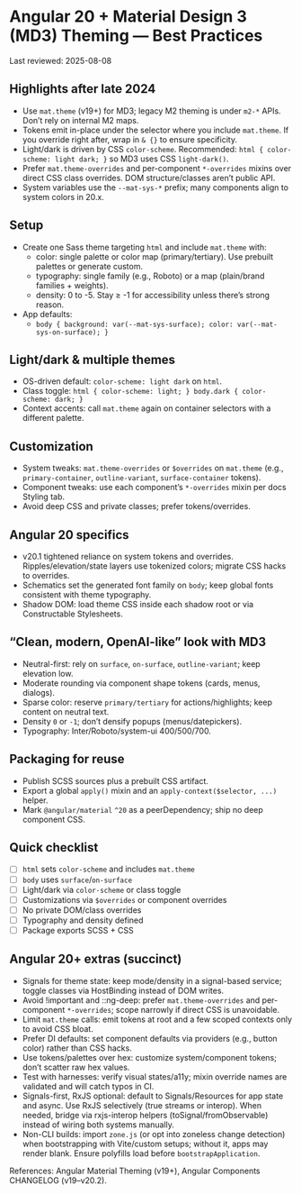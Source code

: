 # Angular 20 + Material Design 3 (MD3) Theming — Best Practices

Last reviewed: 2025-08-08

## Highlights after late 2024

- Use `mat.theme` (v19+) for MD3; legacy M2 theming is under `m2-*` APIs. Don’t rely on internal M2 maps.
- Tokens emit in-place under the selector where you include `mat.theme`. If you override right after, wrap in `& {}` to ensure specificity.
- Light/dark is driven by CSS `color-scheme`. Recommended: `html { color-scheme: light dark; }` so MD3 uses CSS `light-dark()`.
- Prefer `mat.theme-overrides` and per-component `*-overrides` mixins over direct CSS class overrides. DOM structure/classes aren’t public API.
- System variables use the `--mat-sys-*` prefix; many components align to system colors in 20.x.

## Setup

- Create one Sass theme targeting `html` and include `mat.theme` with:
  - color: single palette or color map (primary/tertiary). Use prebuilt palettes or generate custom.
  - typography: single family (e.g., Roboto) or a map (plain/brand families + weights).
  - density: 0 to -5. Stay ≥ -1 for accessibility unless there’s strong reason.
- App defaults:
  - `body { background: var(--mat-sys-surface); color: var(--mat-sys-on-surface); }`

## Light/dark & multiple themes

- OS-driven default: `color-scheme: light dark` on `html`.
- Class toggle: `html { color-scheme: light; } body.dark { color-scheme: dark; }`
- Context accents: call `mat.theme` again on container selectors with a different palette.

## Customization

- System tweaks: `mat.theme-overrides` or `$overrides` on `mat.theme` (e.g., `primary-container`, `outline-variant`, `surface-container` tokens).
- Component tweaks: use each component’s `*-overrides` mixin per docs Styling tab.
- Avoid deep CSS and private classes; prefer tokens/overrides.

## Angular 20 specifics

- v20.1 tightened reliance on system tokens and overrides. Ripples/elevation/state layers use tokenized colors; migrate CSS hacks to overrides.
- Schematics set the generated font family on `body`; keep global fonts consistent with theme typography.
- Shadow DOM: load theme CSS inside each shadow root or via Constructable Stylesheets.

## “Clean, modern, OpenAI-like” look with MD3

- Neutral-first: rely on `surface`, `on-surface`, `outline-variant`; keep elevation low.
- Moderate rounding via component shape tokens (cards, menus, dialogs).
- Sparse color: reserve `primary/tertiary` for actions/highlights; keep content on neutral text.
- Density `0` or `-1`; don’t densify popups (menus/datepickers).
- Typography: Inter/Roboto/system-ui 400/500/700.

## Packaging for reuse

- Publish SCSS sources plus a prebuilt CSS artifact.
- Export a global `apply()` mixin and an `apply-context($selector, ...)` helper.
- Mark `@angular/material` `^20` as a peerDependency; ship no deep component CSS.

## Quick checklist

- [ ] `html` sets `color-scheme` and includes `mat.theme`
- [ ] `body` uses `surface`/`on-surface`
- [ ] Light/dark via `color-scheme` or class toggle
- [ ] Customizations via `$overrides` or component overrides
- [ ] No private DOM/class overrides
- [ ] Typography and density defined
- [ ] Package exports SCSS + CSS

## Angular 20+ extras (succinct)

- Signals for theme state: keep mode/density in a signal-based service; toggle classes via HostBinding instead of DOM writes.
- Avoid !important and ::ng-deep: prefer `mat.theme-overrides` and per-component `*-overrides`; scope narrowly if direct CSS is unavoidable.
- Limit `mat.theme` calls: emit tokens at root and a few scoped contexts only to avoid CSS bloat.
- Prefer DI defaults: set component defaults via providers (e.g., button color) rather than CSS hacks.
- Use tokens/palettes over hex: customize system/component tokens; don’t scatter raw hex values.
- Test with harnesses: verify visual states/a11y; mixin override names are validated and will catch typos in CI.
- Signals-first, RxJS optional: default to Signals/Resources for app state and async. Use RxJS selectively (true streams or interop). When needed, bridge via rxjs-interop helpers (toSignal/fromObservable) instead of wiring both systems manually.
- Non-CLI builds: import `zone.js` (or opt into zoneless change detection) when bootstrapping with Vite/custom setups; without it, apps may render blank. Ensure polyfills load before `bootstrapApplication`.

References: Angular Material Theming (v19+), Angular Components CHANGELOG (v19–v20.2).
